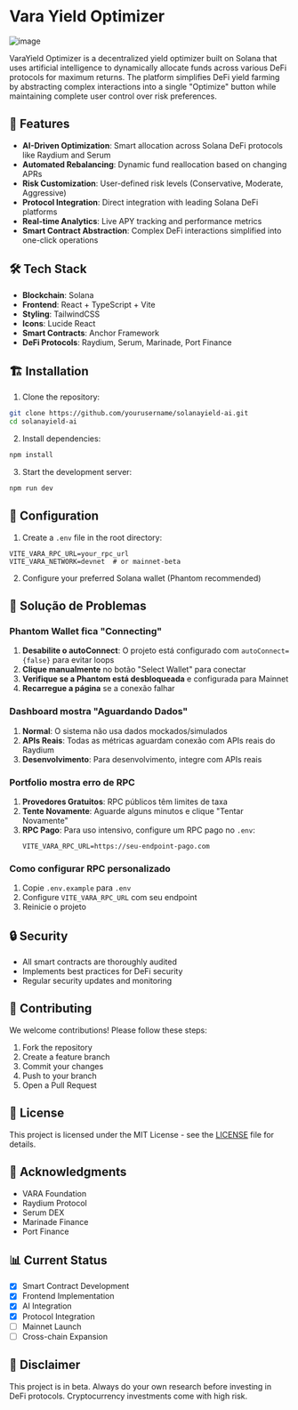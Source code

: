 # Vara Yield Optimizer

![image](https://github.com/user-attachments/assets/8b907b66-beb0-4fb1-8938-cd3b46fb2862)



VaraYield Optimizer is a decentralized yield optimizer built on Solana that uses artificial intelligence to dynamically allocate funds across various DeFi protocols for maximum returns. The platform simplifies DeFi yield farming by abstracting complex interactions into a single "Optimize" button while maintaining complete user control over risk preferences.

## 🚀 Features

- **AI-Driven Optimization**: Smart allocation across Solana DeFi protocols like Raydium and Serum
- **Automated Rebalancing**: Dynamic fund reallocation based on changing APRs
- **Risk Customization**: User-defined risk levels (Conservative, Moderate, Aggressive)
- **Protocol Integration**: Direct integration with leading Solana DeFi platforms
- **Real-time Analytics**: Live APY tracking and performance metrics
- **Smart Contract Abstraction**: Complex DeFi interactions simplified into one-click operations

## 🛠 Tech Stack

- **Blockchain**: Solana
- **Frontend**: React + TypeScript + Vite
- **Styling**: TailwindCSS
- **Icons**: Lucide React
- **Smart Contracts**: Anchor Framework
- **DeFi Protocols**: Raydium, Serum, Marinade, Port Finance

## 🏗 Installation

1. Clone the repository:
```bash
git clone https://github.com/yourusername/solanayield-ai.git
cd solanayield-ai
```

2. Install dependencies:
```bash
npm install
```

3. Start the development server:
```bash
npm run dev
```

## 🔧 Configuration

1. Create a `.env` file in the root directory:
```env
VITE_VARA_RPC_URL=your_rpc_url
VITE_VARA_NETWORK=devnet  # or mainnet-beta
```

2. Configure your preferred Solana wallet (Phantom recommended)

## 🔧 Solução de Problemas

### Phantom Wallet fica "Connecting"
1. **Desabilite o autoConnect**: O projeto está configurado com `autoConnect={false}` para evitar loops
2. **Clique manualmente** no botão "Select Wallet" para conectar
3. **Verifique se a Phantom está desbloqueada** e configurada para Mainnet
4. **Recarregue a página** se a conexão falhar

### Dashboard mostra "Aguardando Dados"
1. **Normal**: O sistema não usa dados mockados/simulados
2. **APIs Reais**: Todas as métricas aguardam conexão com APIs reais do Raydium
3. **Desenvolvimento**: Para desenvolvimento, integre com APIs reais

### Portfolio mostra erro de RPC
1. **Provedores Gratuitos**: RPC públicos têm limites de taxa
2. **Tente Novamente**: Aguarde alguns minutos e clique "Tentar Novamente"
3. **RPC Pago**: Para uso intensivo, configure um RPC pago no `.env`:
   ```
   VITE_VARA_RPC_URL=https://seu-endpoint-pago.com
   ```

### Como configurar RPC personalizado
1. Copie `.env.example` para `.env`
2. Configure `VITE_VARA_RPC_URL` com seu endpoint
3. Reinicie o projeto

## 🔒 Security

- All smart contracts are thoroughly audited
- Implements best practices for DeFi security
- Regular security updates and monitoring

## 🤝 Contributing

We welcome contributions! Please follow these steps:

1. Fork the repository
2. Create a feature branch
3. Commit your changes
4. Push to your branch
5. Open a Pull Request

## 📜 License

This project is licensed under the MIT License - see the [LICENSE](LICENSE) file for details.

## 🌟 Acknowledgments

- VARA Foundation
- Raydium Protocol
- Serum DEX
- Marinade Finance
- Port Finance

## 📊 Current Status

- [x] Smart Contract Development
- [x] Frontend Implementation
- [x] AI Integration
- [x] Protocol Integration
- [ ] Mainnet Launch
- [ ] Cross-chain Expansion

## 🚨 Disclaimer

This project is in beta. Always do your own research before investing in DeFi protocols. Cryptocurrency investments come with high risk.
